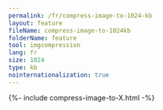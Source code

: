 ```yaml
---
permalink: /fr/compress-image-to-1024-kb
layout: feature
fileName: compress-image-to-1024kb
folderName: feature
tool: imgcompression
lang: fr
size: 1024
type: kb
nointernationalization: true
---
```

{%- include compress-image-to-X.html -%}       
